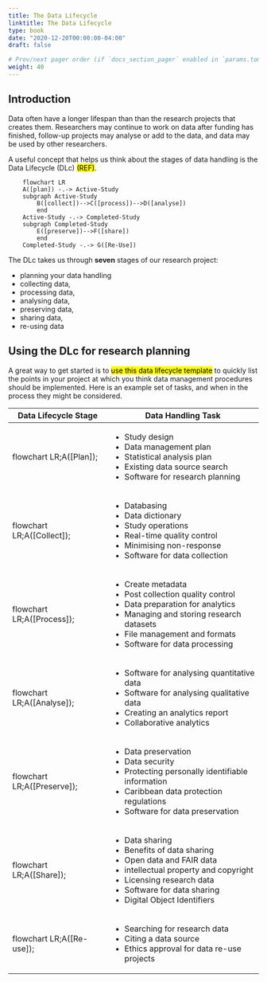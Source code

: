 ```yaml
---
title: The Data Lifecycle
linktitle: The Data Lifecycle
type: book
date: "2020-12-20T00:00:00-04:00"
draft: false

# Prev/next pager order (if `docs_section_pager` enabled in `params.toml`)
weight: 40
---
```


## Introduction
Data often have a longer lifespan than than the research projects that creates them. Researchers may continue to work on data after funding has finished, follow-up projects may analyse or add to the data, and data may be used by other researchers.

A useful concept that helps us think about the stages of data handling is the Data Lifecycle (DLc) <mark>(REF)</mark>.    

```mermaid
    flowchart LR
    A([plan]) -.-> Active-Study
    subgraph Active-Study
        B([collect])-->C([process])-->D([analyse])
        end
    Active-Study -.-> Completed-Study
    subgraph Completed-Study
        E([preserve])-->F([share])
        end
    Completed-Study -.-> G([Re-Use])
```

The DLc takes us through **seven** stages of our research project:

- planning your data handling
- collecting data, 
- processing data, 
- analysing data, 
- preserving data, 
- sharing data,
- re-using data    
  
## Using the DLc for research planning
A great way to get started is to <mark>use this data lifecycle template</mark> to quickly list the points in your project at which you think data management procedures should be implemented. Here is an example set of tasks, and when in the process they might be considered.

|Data Lifecycle Stage|Data Handling Task|
|---|---|
|<div class="mermaid">flowchart LR;A([Plan]);</div>|<ul><li>Study design</li><li>Data management plan</li><li>Statistical analysis plan</li><li>Existing data source search</li><li>Software for research planning</li><ul>|
|<div class="mermaid">flowchart LR;A([Collect]);</div>|<ul><li>Databasing</li><li>Data dictionary</li><li>Study operations</li><li>Real-time quality control</li><li>Minimising non-response</li><li>Software for data collection</li><ul>|
|<div class="mermaid">flowchart LR;A([Process]);</div>|<ul><li>Create metadata</li><li>Post collection quality control</li><li>Data preparation for analytics</li><li>Managing and storing research datasets</li><li>File management and formats</li><li>Software for data processing</li><ul>|
|<div class="mermaid">flowchart LR;A([Analyse]);</div>|<ul><li>Software for analysing quantitative data</li><li>Software for analysing qualitative data</li><li>Creating an analytics report</li><li>Collaborative analytics</li><ul>|
|<div class="mermaid">flowchart LR;A([Preserve]);</div>|<ul><li>Data preservation</li><li>Data security</li><li>Protecting personally identifiable information</li><li>Caribbean data protection regulations</li><li>Software for data preservation</li><ul>|
|<div class="mermaid">flowchart LR;A([Share]);</div>|<ul><li>Data sharing</li><li>Benefits of data sharing</li><li>Open data and FAIR data</li><li>intellectual property and copyright</li><li>Licensing research data</li><li>Software for data sharing</li><li>Digital Object Identifiers</li><ul>|
|<div class="mermaid">flowchart LR;A([Re-use]);</div>|<ul><li>Searching for research data</li><li>Citing a data source</li><li>Ethics approval for data re-use projects</li><ul>|
